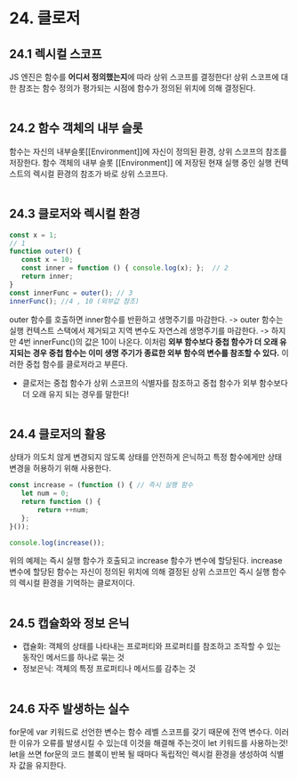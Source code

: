 # 24. 클로저

## 24.1 렉시컬 스코프
JS 엔진은 함수를 **어디서 정의했는지**에 따라 상위 스코프를 결정한다! 상위 스코프에 대한 참조는 함수 정의가 평가되는 시점에 함수가 정의된 위치에 의해 결정된다.
<br><br>

## 24.2 함수 객체의 내부 슬롯
함수는 자신의 내부슬롯[[Environment]]에 자신이 정의된 환경, 상위 스코프의 참조를 저장한다.
함수 객체의 내부 슬롯 [[Environment]] 에 저장된 현재 실행 중인 실행 컨텍스트의 렉시컬 환경의 참조가 바로 상위 스코프다.
<br><br>

## 24.3 클로저와 렉시컬 환경
```js
const x = 1;
// 1
function outer() {
   const x = 10;
   const inner = function () { console.log(x); };  // 2
   return inner;
}
const innerFunc = outer(); // 3  
innerFunc(); //4 , 10 (외부값 참조)
```
outer 함수를 호출하면 inner함수를 반환하고 생명주기를 마감한다. -> outer 함수는 실행 컨텍스트 스택에서 제거되고 지역 변수도 자연스레 생명주기를 마감한다. -> 하지만 4번 innerFunc()의 값은 10이 나온다. 
이처럼 **외부 함수보다 중첩 함수가 더 오래 유지되는 경우 중첩 함수는 이미 생명 주기가 종료한 외부 함수의 변수를 참조할 수 있다.**
이러한 중첩 함수를 클로저라고 부른다.
- 클로저는 중첩 함수가 상위 스코프의 식별자를 참조하고 중첩 함수가 외부 함수보다 더 오래 유지 되는 경우를 말한다!
<br><br>

## 24.4 클로저의 활용
상태가 의도치 않게 변경되지 않도록 상태를 안전하게 은닉하고 특정 함수에게만 상태 변경을 허용하기 위해 사용한다.
<br>

```js
const increase = (function () { // 즉시 실행 함수
   let num = 0;
   return function () {
       return ++num; 
   };
}());

console.log(increase());
```
위의 예제는 즉시 실행 함수가 호출되고 increase 함수가 변수에 할당된다. increase 변수에 할당된 함수는 자신이 정의된 위치에 의해 결정된 상위 스코프인 즉시 실행 함수의 렉시컬 환경을 기억하는 클로저이다.
<br><br>

## 24.5 캡슐화와 정보 은닉
- 캡슐화: 객체의 상태를 나타내는 프로퍼티와 프로퍼티를 참조하고 조작할 수 있는 동작인 메서드를 하나로 묶는 것
- 정보은닉: 객체의 특정 프로퍼티나 메서드를 감추는 것
<br><br>

## 24.6 자주 발생하는 실수
for문에 var 키워드로 선언한 변수는 함수 레벨 스코프를 갖기 때문에 전역 변수다. 이러한 이유가 오류를 발생시킬 수 있는데 이것을 해결해 주는것이
let 키워드를 사용하는것!    
let을 쓰면 for문의 코드 블록이 반복 될 때마다 독립적인 렉시컬 환경을 생성하여 식별자 값을 유지한다.